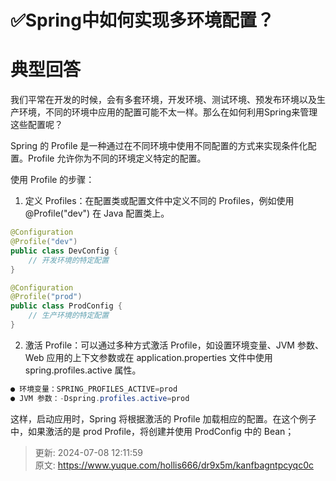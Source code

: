 # ✅Spring中如何实现多环境配置？

# 典型回答


我们平常在开发的时候，会有多套环境，开发环境、测试环境、预发布环境以及生产环境，不同的环境中应用的配置可能不太一样。那么在如何利用Spring来管理这些配置呢？



Spring 的 Profile 是一种通过在不同环境中使用不同配置的方式来实现条件化配置。Profile 允许你为不同的环境定义特定的配置。



使用 Profile 的步骤：



1. 定义 Profiles：在配置类或配置文件中定义不同的 Profiles，例如使用 @Profile("dev") 在 Java 配置类上。

```java
@Configuration
@Profile("dev")
public class DevConfig {
    // 开发环境的特定配置
}

@Configuration
@Profile("prod")
public class ProdConfig {
    // 生产环境的特定配置
}

```



2. 激活 Profile：可以通过多种方式激活 Profile，如设置环境变量、JVM 参数、Web 应用的上下文参数或在 application.properties 文件中使用 spring.profiles.active 属性。



```java
● 环境变量：SPRING_PROFILES_ACTIVE=prod
● JVM 参数：-Dspring.profiles.active=prod
```



这样，启动应用时，Spring 将根据激活的 Profile 加载相应的配置。在这个例子中，如果激活的是 prod Profile，将创建并使用 ProdConfig 中的 Bean；



> 更新: 2024-07-08 12:11:59  
> 原文: <https://www.yuque.com/hollis666/dr9x5m/kanfbagntpcyqc0c>